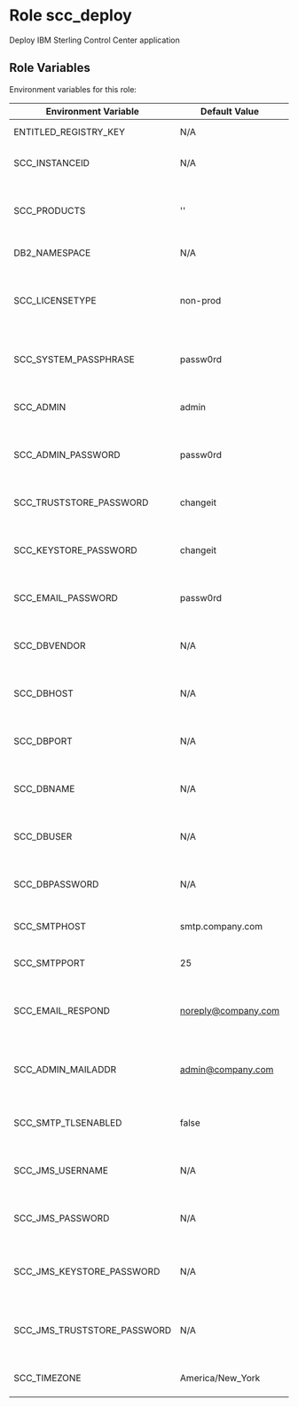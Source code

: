 Role scc_deploy
==========================

Deploy IBM Sterling Control Center application


Role Variables
--------------

Environment variables for this role:

| Environment Variable        | Default Value         | Required | Description                                      |
|-----------------------------|-----------------------|----------|--------------------------------------------------|
| ENTITLED_REGISTRY_KEY       | N/A                   | Yes      | Entitlement registry key                         |
| SCC_INSTANCEID              | N/A                   | Yes      | Instance ID for SCC application                  |
| SCC_PRODUCTS                | ''                    | Yes      | Products for SCC application (CCM,CCD; CCM; CCD) |
| DB2_NAMESPACE               | N/A                   | No       | Namespace for DB2                                |
| SCC_LICENSETYPE             | non-prod              | No       | License type for SCC application (prod or non-prod) |
| SCC_SYSTEM_PASSPHRASE       | passw0rd              | No       | System passphrase for SCC application            |
| SCC_ADMIN                   | admin                 | No       | Admin username for SCC application               |
| SCC_ADMIN_PASSWORD          | passw0rd              | No       | Admin password for SCC application               |
| SCC_TRUSTSTORE_PASSWORD     | changeit              | No       | Truststore password for SCC application          |
| SCC_KEYSTORE_PASSWORD       | changeit              | No       | Keystore password for SCC application            |
| SCC_EMAIL_PASSWORD          | passw0rd              | No       | Email password for SCC application               |
| SCC_DBVENDOR                | N/A                   | No       | Database vendor for SCC application              |
| SCC_DBHOST                  | N/A                   | No       | Database host for SCC application                |
| SCC_DBPORT                  | N/A                   | No       | Database port for SCC application                |
| SCC_DBNAME                  | N/A                   | No       | Database name for SCC application                |
| SCC_DBUSER                  | N/A                   | No       | Database user for SCC application                |
| SCC_DBPASSWORD              | N/A                   | No       | Database password for SCC application            |
| SCC_SMTPHOST                | smtp.company.com      | No       | SMTP host for SCC application                    |
| SCC_SMTPPORT                | 25                    | No       | SMTP port for SCC application                    |
| SCC_EMAIL_RESPOND           | noreply@company.com   | No       | Email respond address for SCC application        |
| SCC_ADMIN_MAILADDR          | admin@company.com     | No       | Admin email address for SCC application          |
| SCC_SMTP_TLSENABLED         | false                 | No       | SMTP TLS enabled for SCC application             |
| SCC_JMS_USERNAME            | N/A                   | No       | JMS username for SCC application                 |
| SCC_JMS_PASSWORD            | N/A                   | No       | JMS password for SCC application                 |
| SCC_JMS_KEYSTORE_PASSWORD   | N/A                   | No       | JMS keystore password for SCC application        |
| SCC_JMS_TRUSTSTORE_PASSWORD | N/A                   | No       | JMS truststore password for SCC application      |
| SCC_TIMEZONE                | America/New_York      | No       | Timezone for SCC application                     |

